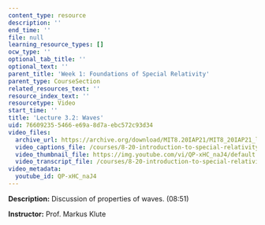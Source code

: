```yaml
---
content_type: resource
description: ''
end_time: ''
file: null
learning_resource_types: []
ocw_type: ''
optional_tab_title: ''
optional_text: ''
parent_title: 'Week 1: Foundations of Special Relativity'
parent_type: CourseSection
related_resources_text: ''
resource_index_text: ''
resourcetype: Video
start_time: ''
title: 'Lecture 3.2: Waves'
uid: 76609235-5466-e69a-8d7a-ebc572c93d34
video_files:
  archive_url: https://archive.org/download/MIT8.20IAP21/MIT8_20IAP21_lec03-2_300k.mp4
  video_captions_file: /courses/8-20-introduction-to-special-relativity-january-iap-2021/6298cf0bc6605d49ad3ebf1b88e34082_QP-xHC_naJ4.vtt
  video_thumbnail_file: https://img.youtube.com/vi/QP-xHC_naJ4/default.jpg
  video_transcript_file: /courses/8-20-introduction-to-special-relativity-january-iap-2021/a2e04e5f67c2f209dd39a8b4b345c42e_QP-xHC_naJ4.pdf
video_metadata:
  youtube_id: QP-xHC_naJ4
---
```


**Description:** Discussion of properties of waves. (08:51)

**Instructor:** Prof. Markus Klute



